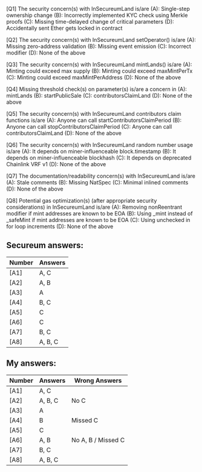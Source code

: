 [Q1] The security concern(s) with InSecureumLand is/are
(A): Single-step ownership change
(B): Incorrectly implemented KYC check using Merkle proofs
(C): Missing time-delayed change of critical parameters
(D): Accidentally sent Ether gets locked in contract

[Q2] The security concern(s) with InSecureumLand setOperator() is/are
(A): Missing zero-address validation
(B): Missing event emission
(C): Incorrect modifier
(D): None of the above

[Q3] The security concern(s) with InSecureumLand mintLands() is/are
(A): Minting could exceed max supply
(B): Minting could exceed maxMintPerTx
(C): Minting could exceed maxMintPerAddress
(D): None of the above

[Q4] Missing threshold check(s) on parameter(s) is/are a concern in
(A): mintLands
(B): startPublicSale
(C): contributorsClaimLand
(D): None of the above

[Q5] The security concern(s) with InSecureumLand contributors claim functions is/are
(A): Anyone can call startContributorsClaimPeriod
(B): Anyone can call stopContributorsClaimPeriod
(C): Anyone can call contributorsClaimLand
(D): None of the above

[Q6] The security concern(s) with InSecureumLand random number usage is/are
(A): It depends on miner-influenceable block.timestamp
(B): It depends on miner-influenceable blockhash
(C): It depends on deprecated Chainlink VRF v1
(D): None of the above

[Q7] The documentation/readability concern(s) with InSecureumLand is/are
(A): Stale comments
(B): Missing NatSpec
(C): Minimal inlined comments
(D): None of the above

[Q8] Potential gas optimization(s) (after appropriate security considerations) in InSecureumLand is/are
(A): Removing nonReentrant modifier if mint addresses are known to be EOA
(B): Using _mint instead of _safeMint if mint addresses are known to be EOA
(C): Using unchecked in for loop increments
(D): None of the above

Secureum answers:
-----------------

| Number | Answers       |
|--------|---------------|
| [A1]   | A, C          |
| [A2]   | A, B          |
| [A3]   | A             |
| [A4]   | B, C          |
| [A5]   | C             |
| [A6]   | C             |
| [A7]   | B, C          |
| [A8]   | A, B, C       |

My answers:
-----------

| Number | Answers       | Wrong Answers      |
|--------|---------------|--------------------|
| [A1]   | A, C          |                    |
| [A2]   | A, B, C       | No C               |
| [A3]   | A             |                    |
| [A4]   | B             | Missed C           |
| [A5]   | C             |                    |
| [A6]   | A, B          | No A, B / Missed C |
| [A7]   | B, C          |                    |
| [A8]   | A, B, C       |                    |